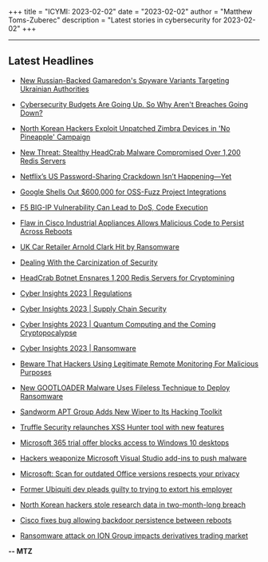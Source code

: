 +++
title = "ICYMI: 2023-02-02"
date = "2023-02-02"
author = "Matthew Toms-Zuberec"
description = "Latest stories in cybersecurity for 2023-02-02"
+++

---------------------------------------------------------------------------
## Latest Headlines
- [New Russian-Backed Gamaredon's Spyware Variants Targeting Ukrainian Authorities](https://thehackernews.com/2023/02/new-russian-backed-gamaredons-spyware.html)

- [Cybersecurity Budgets Are Going Up. So Why Aren't Breaches Going Down?](https://thehackernews.com/2023/02/cybersecurity-budgets-are-going-up-so.html)

- [North Korean Hackers Exploit Unpatched Zimbra Devices in 'No Pineapple' Campaign](https://thehackernews.com/2023/02/north-korean-hackers-exploit-unpatched.html)

- [New Threat: Stealthy HeadCrab Malware Compromised Over 1,200 Redis Servers](https://thehackernews.com/2023/02/new-threat-stealthy-headcrab-malware.html)

- [Netflix’s US Password-Sharing Crackdown Isn’t Happening—Yet](https://www.wired.com/story/netflix-password-sharing-crackdown-us-mistake/)

- [Google Shells Out $600,000 for OSS-Fuzz Project Integrations](https://www.securityweek.com/google-shells-out-600000-for-oss-fuzz-project-integrations/)

- [F5 BIG-IP Vulnerability Can Lead to DoS, Code Execution](https://www.securityweek.com/f5-working-on-patch-for-big-ip-flaw-that-can-lead-to-dos-code-execution/)

- [Flaw in Cisco Industrial Appliances Allows Malicious Code to Persist Across Reboots](https://www.securityweek.com/flaw-in-cisco-industrial-appliances-allows-malicious-code-to-persist-across-reboots/)

- [UK Car Retailer Arnold Clark Hit by Ransomware](https://www.securityweek.com/uk-car-retailer-arnold-clark-hit-by-ransomware/)

- [Dealing With the Carcinization of Security](https://www.securityweek.com/dealing-with-the-carcinization-of-security/)

- [HeadCrab Botnet Ensnares 1,200 Redis Servers for Cryptomining](https://www.securityweek.com/headcrab-botnet-ensnares-1200-redis-servers-for-cryptomining/)

- [Cyber Insights 2023 | Regulations](https://www.securityweek.com/cyber-insights-2023-regulations/)

- [Cyber Insights 2023 | Supply Chain Security](https://www.securityweek.com/cyber-insights-2023-supply-chain-security/)

- [Cyber Insights 2023 | Quantum Computing and the Coming Cryptopocalypse](https://www.securityweek.com/cyber-insights-2023-quantum-computing-and-the-coming-cryptopocalypse/)

- [Cyber Insights 2023 | Ransomware](https://www.securityweek.com/cyber-insights-2023-ransomware/)

- [Beware That Hackers Using Legitimate Remote Monitoring For Malicious Purposes](https://cybersecuritynews.com/hackers-using-legitimate-remote-monitoring/)

- [New GOOTLOADER Malware Uses Fileless Technique to Deploy Ransomware](https://cybersecuritynews.com/fileless-technique-to-deploy-ransomware/)

- [Sandworm APT Group Adds New Wiper to Its Hacking Toolkit](https://cybersecuritynews.com/sandworm-apt-group-adds-new-wiper/)

- [Truffle Security relaunches XSS Hunter tool with new features](https://portswigger.net/daily-swig/truffle-security-relaunches-xss-hunter-tool-with-new-features)

- [Microsoft 365 trial offer blocks access to Windows 10 desktops](https://www.bleepingcomputer.com/news/microsoft/microsoft-365-trial-offer-blocks-access-to-windows-10-desktops/)

- [Hackers weaponize Microsoft Visual Studio add-ins to push malware](https://www.bleepingcomputer.com/news/security/hackers-weaponize-microsoft-visual-studio-add-ins-to-push-malware/)

- [Microsoft: Scan for outdated Office versions respects your privacy](https://www.bleepingcomputer.com/news/microsoft/microsoft-scan-for-outdated-office-versions-respects-your-privacy/)

- [Former Ubiquiti dev pleads guilty to trying to extort his employer](https://www.bleepingcomputer.com/news/security/former-ubiquiti-dev-pleads-guilty-to-trying-to-extort-his-employer/)

- [North Korean hackers stole research data in two-month-long breach](https://www.bleepingcomputer.com/news/security/north-korean-hackers-stole-research-data-in-two-month-long-breach/)

- [Cisco fixes bug allowing backdoor persistence between reboots](https://www.bleepingcomputer.com/news/security/cisco-fixes-bug-allowing-backdoor-persistence-between-reboots/)

- [Ransomware attack on ION Group impacts derivatives trading market](https://www.bleepingcomputer.com/news/security/ransomware-attack-on-ion-group-impacts-derivatives-trading-market/)

**-- MTZ**